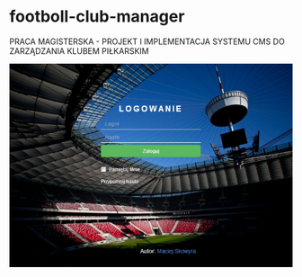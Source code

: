 footboll-club-manager
=====================

PRACA MAGISTERSKA - PROJEKT I IMPLEMENTACJA SYSTEMU CMS DO ZARZĄDZANIA KLUBEM PIŁKARSKIM


![My image](https://github.com/mskowyra/footboll-club-manager/blob/master/src/main/images/Schowek01.jpg)
